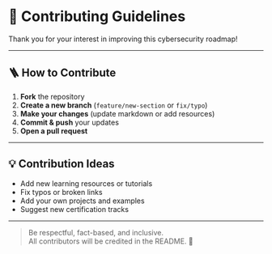 # 🤝 Contributing Guidelines

Thank you for your interest in improving this cybersecurity roadmap!

---

## 🪜 How to Contribute
1. **Fork** the repository  
2. **Create a new branch** (`feature/new-section` or `fix/typo`)  
3. **Make your changes** (update markdown or add resources)  
4. **Commit & push** your updates  
5. **Open a pull request**  

---

## 💡 Contribution Ideas
- Add new learning resources or tutorials  
- Fix typos or broken links  
- Add your own projects and examples  
- Suggest new certification tracks  

---

> Be respectful, fact-based, and inclusive.  
> All contributors will be credited in the README. 🙌
